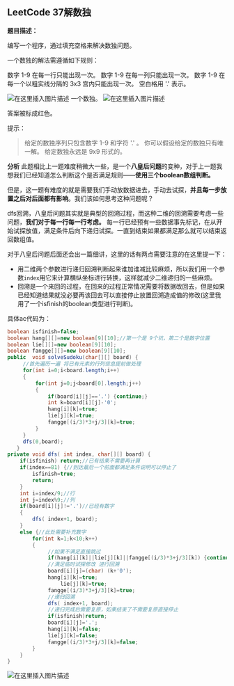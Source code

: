 ## LeetCode 37解数独
**题目描述：**

编写一个程序，通过填充空格来解决数独问题。

一个数独的解法需遵循如下规则：

数字 1-9 在每一行只能出现一次。
数字 1-9 在每一列只能出现一次。
数字 1-9 在每一个以粗实线分隔的 3x3 宫内只能出现一次。
空白格用 '.' 表示。

![在这里插入图片描述](https://img-blog.csdnimg.cn/20201010164800465.png)
一个数独。
![在这里插入图片描述](https://img-blog.csdnimg.cn/2020101016481899.png)


答案被标成红色。

提示：

>给定的数独序列只包含数字 1-9 和字符 '.' 。
>你可以假设给定的数独只有唯一解。
>给定数独永远是 9x9 形式的。


**分析**
此题相比上一题难度稍微大一些，是一个**八皇后问题**的变种，对于上一题我想我们已经知道怎么判断这个是否满足规则——**使用三个boolean数组判断。**

但是，这一题有难度的就是需要我们手动放数据进去，手动去试探，**并且每一步放置之后对后面都有影响**。我们该如何思考这种问题呢？

dfs回溯，八皇后问题其实就是典型的回溯过程，而这种二维的回溯需要考虑一些问题，**我们对于每一行每一行考虑。** 每一行已经预有一些数据事先标记，在从开始试探放值，满足条件后向下递归试探。一直到结束如果都满足那么就可以结束返回数组值。

对于八皇后问题后面还会出一篇细讲，这里的话有两点需要注意的在这里提一下：
- 用二维两个参数进行递归回溯判断起来谁加谁减比较麻烦，所以我们用一个参数`index`用它来计算横纵坐标进行转换，这样就减少二维递归的一些麻烦。
- 回溯是一个来回的过程，在回来的过程正常情况需要将数据改回去，但是如果已经知道结果就没必要再该回去可以直接停止放置回溯造成值的修改(这里我用了一个isfinish的boolean类型进行判断)。

具体ac代码为：

```java
boolean isfinish=false;
boolean hang[][]=new boolean[9][10];//第一个是 9个坑，第二个是数字位置
boolean lie[][]=new boolean[9][10];
boolean fangge[][]=new boolean[9][10];
public  void solveSudoku(char[][] board) {
	 //首先遍历一遍 将已有元素的行列信息提前做处理
	 for(int i=0;i<board.length;i++)
	 {
		 for(int j=0;j<board[0].length;j++)
		 {
			 if(board[i][j]=='.') {continue;}
			 int k=board[i][j]-'0';		
			 hang[i][k]=true;
			 lie[j][k]=true;
			 fangge[(i/3)*3+j/3][k]=true;
		 }
	 }	
	 dfs(0,board);	 
   }
private void dfs( int index, char[][] board) {
	if(isfinish) return;//已有结果不需要再计算
	if(index==81) {//到达最后一个前面都满足条件说明可以停止了
		isfinish=true;
		return;
	}
	int i=index/9;//行
	int j=index%9;//列
	if(board[i][j]!='.')//已经有数字
	{
		dfs( index+1, board);
	}
	else {//此处需要补充数字
		for(int k=1;k<10;k++)
		{	
			 //如果不满足直接跳过
			 if(hang[i][k]||lie[j][k]||fangge[(i/3)*3+j/3][k]) {continue;}
			 //满足临时试探修改 进行回溯
			 board[i][j]=(char) (k+'0'); 
			 hang[i][k]=true;
				 lie[j][k]=true;
			 fangge[(i/3)*3+j/3][k]=true;
			 //递归回溯
			 dfs( index+1, board);
			 //递归完成后需要复原，如果结束了不需要复原直接停止
			 if(isfinish)return;
			 board[i][j]='.'; 
			 hang[i][k]=false;
			 lie[j][k]=false;
			 fangge[(i/3)*3+j/3][k]=false;
		}
	}
}
```
 ![在这里插入图片描述](https://img-blog.csdnimg.cn/20201010171943181.png?x-oss-process=image/watermark,type_ZmFuZ3poZW5naGVpdGk,shadow_10,text_aHR0cHM6Ly9ibG9nLmNzZG4ubmV0L3FxXzQwNjkzMTcx,size_1,color_FFFFFF,t_70)

